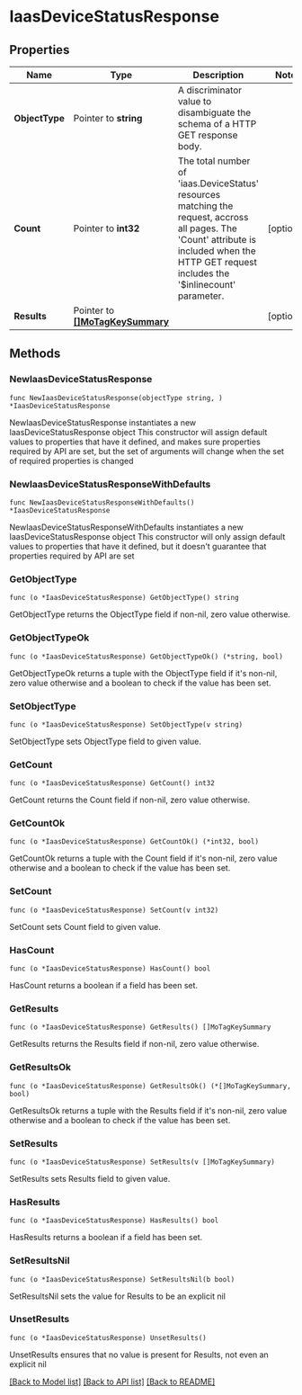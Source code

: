 # IaasDeviceStatusResponse

## Properties

Name | Type | Description | Notes
------------ | ------------- | ------------- | -------------
**ObjectType** | Pointer to **string** | A discriminator value to disambiguate the schema of a HTTP GET response body. | 
**Count** | Pointer to **int32** | The total number of &#39;iaas.DeviceStatus&#39; resources matching the request, accross all pages. The &#39;Count&#39; attribute is included when the HTTP GET request includes the &#39;$inlinecount&#39; parameter. | [optional] 
**Results** | Pointer to [**[]MoTagKeySummary**](MoTagKeySummary.md) |  | [optional] 

## Methods

### NewIaasDeviceStatusResponse

`func NewIaasDeviceStatusResponse(objectType string, ) *IaasDeviceStatusResponse`

NewIaasDeviceStatusResponse instantiates a new IaasDeviceStatusResponse object
This constructor will assign default values to properties that have it defined,
and makes sure properties required by API are set, but the set of arguments
will change when the set of required properties is changed

### NewIaasDeviceStatusResponseWithDefaults

`func NewIaasDeviceStatusResponseWithDefaults() *IaasDeviceStatusResponse`

NewIaasDeviceStatusResponseWithDefaults instantiates a new IaasDeviceStatusResponse object
This constructor will only assign default values to properties that have it defined,
but it doesn't guarantee that properties required by API are set

### GetObjectType

`func (o *IaasDeviceStatusResponse) GetObjectType() string`

GetObjectType returns the ObjectType field if non-nil, zero value otherwise.

### GetObjectTypeOk

`func (o *IaasDeviceStatusResponse) GetObjectTypeOk() (*string, bool)`

GetObjectTypeOk returns a tuple with the ObjectType field if it's non-nil, zero value otherwise
and a boolean to check if the value has been set.

### SetObjectType

`func (o *IaasDeviceStatusResponse) SetObjectType(v string)`

SetObjectType sets ObjectType field to given value.


### GetCount

`func (o *IaasDeviceStatusResponse) GetCount() int32`

GetCount returns the Count field if non-nil, zero value otherwise.

### GetCountOk

`func (o *IaasDeviceStatusResponse) GetCountOk() (*int32, bool)`

GetCountOk returns a tuple with the Count field if it's non-nil, zero value otherwise
and a boolean to check if the value has been set.

### SetCount

`func (o *IaasDeviceStatusResponse) SetCount(v int32)`

SetCount sets Count field to given value.

### HasCount

`func (o *IaasDeviceStatusResponse) HasCount() bool`

HasCount returns a boolean if a field has been set.

### GetResults

`func (o *IaasDeviceStatusResponse) GetResults() []MoTagKeySummary`

GetResults returns the Results field if non-nil, zero value otherwise.

### GetResultsOk

`func (o *IaasDeviceStatusResponse) GetResultsOk() (*[]MoTagKeySummary, bool)`

GetResultsOk returns a tuple with the Results field if it's non-nil, zero value otherwise
and a boolean to check if the value has been set.

### SetResults

`func (o *IaasDeviceStatusResponse) SetResults(v []MoTagKeySummary)`

SetResults sets Results field to given value.

### HasResults

`func (o *IaasDeviceStatusResponse) HasResults() bool`

HasResults returns a boolean if a field has been set.

### SetResultsNil

`func (o *IaasDeviceStatusResponse) SetResultsNil(b bool)`

 SetResultsNil sets the value for Results to be an explicit nil

### UnsetResults
`func (o *IaasDeviceStatusResponse) UnsetResults()`

UnsetResults ensures that no value is present for Results, not even an explicit nil

[[Back to Model list]](../README.md#documentation-for-models) [[Back to API list]](../README.md#documentation-for-api-endpoints) [[Back to README]](../README.md)


